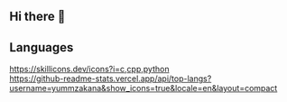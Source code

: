 ## Hi there 👋

## Languages
https://skillicons.dev/icons?i=c,cpp,python  
https://github-readme-stats.vercel.app/api/top-langs?username=yummzakana&show_icons=true&locale=en&layout=compact
<!--
**yummzakana/yummzakana** is a ✨ _special_ ✨ repository because its `README.md` (this file) appears on your GitHub profile.

Here are some ideas to get you started:

- 🔭 I’m currently working on ...
- 🌱 I’m currently learning ...
- 👯 I’m looking to collaborate on ...
- 🤔 I’m looking for help with ...
- 💬 Ask me about ...
- 📫 How to reach me: ...
- 😄 Pronouns: ...
- ⚡ Fun fact: ...
-->
